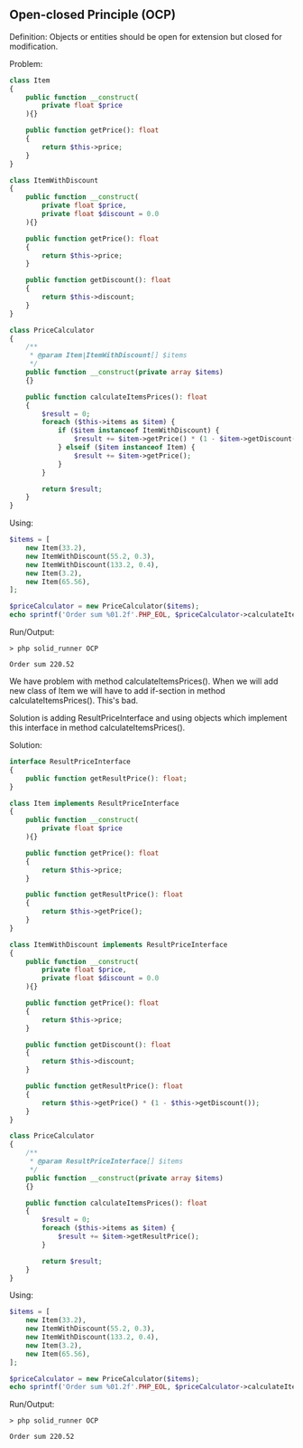 ## Open-closed Principle (OCP)
Definition:
Objects or entities should be open for extension but closed for modification.

Problem:
```php
class Item
{
    public function __construct(
        private float $price
    ){}

    public function getPrice(): float
    {
        return $this->price;
    }
}

class ItemWithDiscount
{
    public function __construct(
        private float $price,
        private float $discount = 0.0
    ){}

    public function getPrice(): float
    {
        return $this->price;
    }

    public function getDiscount(): float
    {
        return $this->discount;
    }
}

class PriceCalculator
{
    /**
     * @param Item|ItemWithDiscount[] $items
     */
    public function __construct(private array $items)
    {}

    public function calculateItemsPrices(): float
    {
        $result = 0;
        foreach ($this->items as $item) {
            if ($item instanceof ItemWithDiscount) {
                $result += $item->getPrice() * (1 - $item->getDiscount());
            } elseif ($item instanceof Item) {
                $result += $item->getPrice();
            }
        }

        return $result;
    }
}
```

Using:
```php
$items = [
    new Item(33.2),
    new ItemWithDiscount(55.2, 0.3),
    new ItemWithDiscount(133.2, 0.4),
    new Item(3.2),
    new Item(65.56),
];

$priceCalculator = new PriceCalculator($items);
echo sprintf('Order sum %01.2f'.PHP_EOL, $priceCalculator->calculateItemsPrices());
```

Run/Output:
```
> php solid_runner OCP

Order sum 220.52
```

We have problem with method calculateItemsPrices(). When we will add new class of Item
we will have to add if-section in method calculateItemsPrices(). This's bad.

Solution is adding ResultPriceInterface and using objects which implement this interface in method calculateItemsPrices().

Solution:
```php
interface ResultPriceInterface
{
    public function getResultPrice(): float;
}

class Item implements ResultPriceInterface
{
    public function __construct(
        private float $price
    ){}

    public function getPrice(): float
    {
        return $this->price;
    }

    public function getResultPrice(): float
    {
        return $this->getPrice();
    }
}

class ItemWithDiscount implements ResultPriceInterface
{
    public function __construct(
        private float $price,
        private float $discount = 0.0
    ){}

    public function getPrice(): float
    {
        return $this->price;
    }

    public function getDiscount(): float
    {
        return $this->discount;
    }

    public function getResultPrice(): float
    {
        return $this->getPrice() * (1 - $this->getDiscount());
    }
}

class PriceCalculator
{
    /**
     * @param ResultPriceInterface[] $items
     */
    public function __construct(private array $items)
    {}

    public function calculateItemsPrices(): float
    {
        $result = 0;
        foreach ($this->items as $item) {
            $result += $item->getResultPrice();
        }

        return $result;
    }
}
```

Using:
```php
$items = [
    new Item(33.2),
    new ItemWithDiscount(55.2, 0.3),
    new ItemWithDiscount(133.2, 0.4),
    new Item(3.2),
    new Item(65.56),
];

$priceCalculator = new PriceCalculator($items);
echo sprintf('Order sum %01.2f'.PHP_EOL, $priceCalculator->calculateItemsPrices());
```

Run/Output:
```
> php solid_runner OCP

Order sum 220.52
```